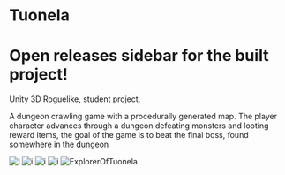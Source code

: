 # Tuonela
# Open releases sidebar for the built project!


 Unity 3D Roguelike, student project.
 
 A dungeon crawling game with a procedurally generated map. The player character advances through a dungeon defeating monsters and looting reward items, the goal of the game is to beat the final boss, found somewhere in the dungeon


![i](https://i.imgur.com/lxgQ6CX.png)
![i](https://i.imgur.com/XQIyj52.png)
![i](https://i.imgur.com/l0E9xQz.png)
![i](https://i.imgur.com/7b8adiU.png)
![ExplorerOfTuonela](https://user-images.githubusercontent.com/54834264/137347020-96f236c9-af2a-42c8-ba1b-da9598b639e6.png)
